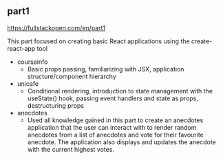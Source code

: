 ## part1
https://fullstackopen.com/en/part1

This part focused on creating basic React applications using the create-react-app tool

- courseinfo
  - Basic props passing, familiarizing with JSX, application structure/component hierarchy
- unicafe
  - Conditional rendering, introduction to state management with the useState() hook, passing event handlers and state as props, destructuring props
- anecdotes
  - Used all knowledge gained in this part to create an anecdotes application that the user can interact with to render random anecdotes from a list of anecdotes and vote for their favourite anecdote. The application also displays and updates the anecdote with the current highest votes.